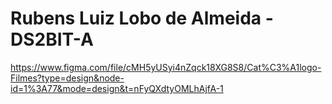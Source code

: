 # Rubens Luiz Lobo de Almeida - DS2BIT-A

https://www.figma.com/file/cMH5yUSyi4nZqck18XG8S8/Cat%C3%A1logo-Filmes?type=design&node-id=1%3A77&mode=design&t=nFyQXdtyOMLhAjfA-1
